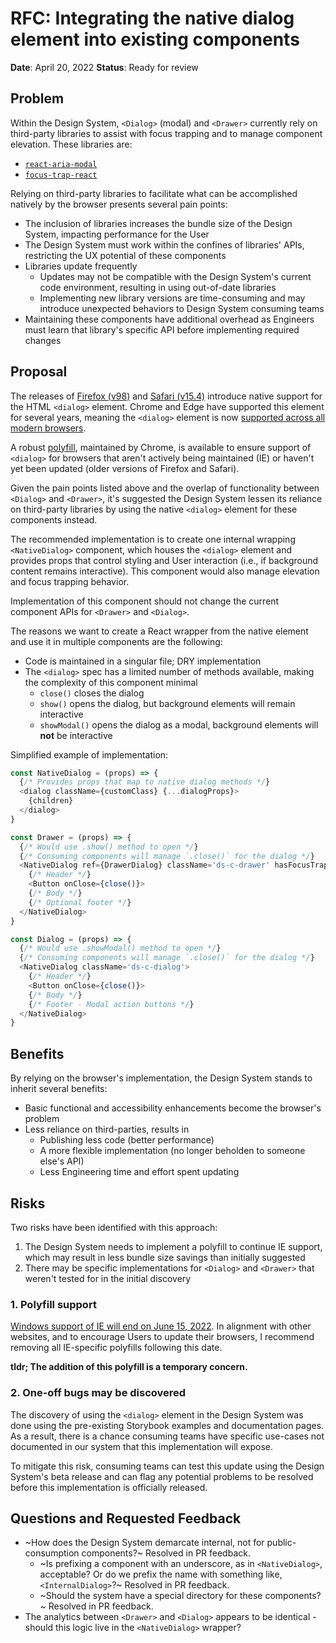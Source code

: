 # RFC: Integrating the native dialog element into existing components

**Date**: April 20, 2022
**Status**: Ready for review

## Problem

Within the Design System, `<Dialog>` (modal) and `<Drawer>` currently rely on third-party libraries to assist with focus trapping and to manage component elevation. These libraries are:

- [`react-aria-modal`](https://www.npmjs.com/package/react-aria-modal)
- [`focus-trap-react`](https://www.npmjs.com/package/focus-trap-react)

Relying on third-party libraries to facilitate what can be accomplished natively by the browser presents several pain points:

- The inclusion of libraries increases the bundle size of the Design System, impacting performance for the User
- The Design System must work within the confines of libraries' APIs, restricting the UX potential of these components
- Libraries update frequently
  - Updates may not be compatible with the Design System's current code environment, resulting in using out-of-date libraries
  - Implementing new library versions are time-consuming and may introduce unexpected behaviors to Design System consuming teams
- Maintaining these components have additional overhead as Engineers must learn that library's specific API before implementing required changes

## Proposal

The releases of [Firefox (v98)](https://www.mozilla.org/en-US/firefox/98.0/releasenotes/) and [Safari (v15.4)](https://webkit.org/blog/12445/new-webkit-features-in-safari-15-4/) introduce native support for the HTML `<dialog>` element. Chrome and Edge have supported this element for several years, meaning the `<dialog>` element is now [supported across all modern browsers](https://caniuse.com/?search=dialog).

A robust [polyfill](https://github.com/GoogleChrome/dialog-polyfill), maintained by Chrome, is available to ensure support of `<dialog>` for browsers that aren't actively being maintained (IE) or haven't yet been updated (older versions of Firefox and Safari).

Given the pain points listed above and the overlap of functionality between `<Dialog>` and `<Drawer>`, it's suggested the Design System lessen its reliance on third-party libraries by using the native `<dialog>` element for these components instead.

The recommended implementation is to create one internal wrapping `<NativeDialog>` component, which houses the `<dialog>` element and provides props that control styling and User interaction (i.e., if background content remains interactive). This component would also manage elevation and focus trapping behavior.

Implementation of this component should not change the current component APIs for `<Drawer>` and `<Dialog>`.

The reasons we want to create a React wrapper from the native element and use it in multiple components are the following:

- Code is maintained in a singular file; DRY implementation
- The `<dialog>` spec has a limited number of methods available, making the complexity of this component minimal
  - `close()` closes the dialog
  - `show()` opens the dialog, but background elements will remain interactive
  - `showModal()` opens the dialog as a modal, background elements will **not** be interactive

Simplified example of implementation:

```js
const NativeDialog = (props) => {
  {/* Provides props that map to native dialog methods */}
  <dialog className={customClass} {...dialogProps}>
    {children}
  </dialog>
}

const Drawer = (props) => {
  {/* Would use .show() method to open */}
  {/* Consuming components will manage `.close()` for the dialog */}
  <NativeDialog ref={DrawerDialog} className='ds-c-drawer' hasFocusTrap={bool}>
    {/* Header */}
    <Button onClose={close()}>
    {/* Body */}
    {/* Optional footer */}
  </NativeDialog>
}

const Dialog = (props) => {
  {/* Would use .showModal() method to open */}
  {/* Consuming components will manage `.close()` for the dialog */}
  <NativeDialog className='ds-c-dialog'>
    {/* Header */}
    <Button onClose={close()}>
    {/* Body */}
    {/* Footer - Modal action buttons */}
  </NativeDialog>
}
```

## Benefits

By relying on the browser's implementation, the Design System stands to inherit several benefits:

- Basic functional and accessibility enhancements become the browser's problem
- Less reliance on third-parties, results in
  - Publishing less code (better performance)
  - A more flexible implementation (no longer beholden to someone else's API)
  - Less Engineering time and effort spent updating

## Risks

Two risks have been identified with this approach:

1. The Design System needs to implement a polyfill to continue IE support, which may result in less bundle size savings than initially suggested
2. There may be specific implementations for `<Dialog>` and `<Drawer>` that weren't tested for in the initial discovery

### 1. Polyfill support

[Windows support of IE will end on June 15, 2022](https://docs.microsoft.com/en-us/lifecycle/announcements/internet-explorer-11-end-of-support). In alignment with other websites, and to encourage Users to update their browsers, I recommend removing all IE-specific polyfills following this date.

**tldr; The addition of this polyfill is a temporary concern.**

### 2. One-off bugs may be discovered

The discovery of using the `<dialog>` element in the Design System was done using the pre-existing Storybook examples and documentation pages. As a result, there is a chance consuming teams have specific use-cases not documented in our system that this implementation will expose.

To mitigate this risk, consuming teams can test this update using the Design System's beta release and can flag any potential problems to be resolved before this implementation is officially released.

## Questions and Requested Feedback

- ~How does the Design System demarcate internal, not for public-consumption components?~ Resolved in PR feedback.
  - ~Is prefixing a component with an underscore, as in `<NativeDialog>`, acceptable? Or do we prefix the name with something like, `<InternalDialog>`?~ Resolved in PR feedback.
  - ~Should the system have a special directory for these components?~ Resolved in PR feedback.
- The analytics between `<Drawer>` and `<Dialog>` appears to be identical - should this logic live in the `<NativeDialog>` wrapper?
